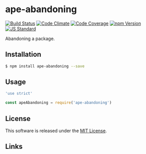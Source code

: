 ape-abandoning
==========

<!---
This file is generated by ape-tmpl. Do not update manually.
--->

<!-- Badge Start -->
<a name="badges"></a>

[![Build Status][bd_travis_shield_url]][bd_travis_url]
[![Code Climate][bd_codeclimate_shield_url]][bd_codeclimate_url]
[![Code Coverage][bd_codeclimate_coverage_shield_url]][bd_codeclimate_url]
[![npm Version][bd_npm_shield_url]][bd_npm_url]
[![JS Standard][bd_standard_shield_url]][bd_standard_url]

[bd_repo_url]: https://github.com/ape-repo/ape-abandoning
[bd_travis_url]: http://travis-ci.org/ape-repo/ape-abandoning
[bd_travis_shield_url]: http://img.shields.io/travis/ape-repo/ape-abandoning.svg?style=flat
[bd_travis_com_url]: http://travis-ci.com/ape-repo/ape-abandoning
[bd_travis_com_shield_url]: https://api.travis-ci.com/ape-repo/ape-abandoning.svg?token=
[bd_license_url]: https://github.com/ape-repo/ape-abandoning/blob/master/LICENSE
[bd_codeclimate_url]: http://codeclimate.com/github/ape-repo/ape-abandoning
[bd_codeclimate_shield_url]: http://img.shields.io/codeclimate/github/ape-repo/ape-abandoning.svg?style=flat
[bd_codeclimate_coverage_shield_url]: http://img.shields.io/codeclimate/coverage/github/ape-repo/ape-abandoning.svg?style=flat
[bd_gemnasium_url]: https://gemnasium.com/ape-repo/ape-abandoning
[bd_gemnasium_shield_url]: https://gemnasium.com/ape-repo/ape-abandoning.svg
[bd_npm_url]: http://www.npmjs.org/package/ape-abandoning
[bd_npm_shield_url]: http://img.shields.io/npm/v/ape-abandoning.svg?style=flat
[bd_standard_url]: http://standardjs.com/
[bd_standard_shield_url]: https://img.shields.io/badge/code%20style-standard-brightgreen.svg

<!-- Badge End -->


<!-- Description Start -->
<a name="description"></a>

Abandoning a package.

<!-- Description End -->


<!-- Overview Start -->
<a name="overview"></a>



<!-- Overview End -->


<!-- Sections Start -->
<a name="sections"></a>

<!-- Section from "doc/guides/01.Installation.md.hbs" Start -->

<a name="section-doc-guides-01-installation-md"></a>
Installation
-----

```bash
$ npm install ape-abandoning --save
```


<!-- Section from "doc/guides/01.Installation.md.hbs" End -->

<!-- Section from "doc/guides/02.Usage.md.hbs" Start -->

<a name="section-doc-guides-02-usage-md"></a>
Usage
---------

```javascript
'use strict'

const apeAbandoning = require('ape-abandoning')

```


<!-- Section from "doc/guides/02.Usage.md.hbs" End -->


<!-- Sections Start -->


<!-- LICENSE Start -->
<a name="license"></a>

License
-------
This software is released under the [MIT License](https://github.com/ape-repo/ape-abandoning/blob/master/LICENSE).

<!-- LICENSE End -->


<!-- Links Start -->
<a name="links"></a>

Links
------



<!-- Links End -->
